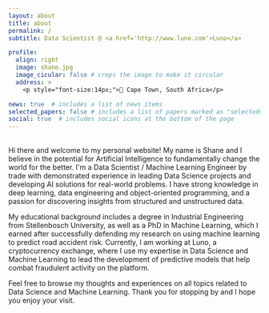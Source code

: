 ```yaml
---
layout: about
title: about
permalink: /
subtitle: Data Scientist @ <a href='http://www.luno.com'>Luno</a>

profile:
  align: right
  image: shane.jpg
  image_cicular: false # crops the image to make it circular
  address: >
    <p style="font-size:14px;">📍 Cape Town, South Africa</p>

news: true  # includes a list of news items
selected_papers: false # includes a list of papers marked as "selected={true}"
social: true  # includes social icons at the bottom of the page
---
```


<p>
<br>
Hi there and welcome to my personal website! My name is Shane and I believe in the potential for Artificial Intelligence to fundamentally change the world for the better. I'm a Data Scientist / Machine Learning Engineer by trade with demonstrated experience in leading Data Science projects and developing AI solutions for real-world problems. I have strong knowledge in deep learning, data engineering and object-oriented programming, and a passion for discovering insights from structured and unstructured data.
 
My educational background includes a degree in Industrial Engineering from Stellenbosch University, as well as a PhD in Machine Learning, which I earned after successfully defending my research on using machine learning to predict road accident risk. Currently, I am working at Luno, a cryptocurrency exchange, where I use my expertise in Data Science and Machine Learning to lead the development of predictive models that help combat fraudulent activity on the platform.
  
Feel free to browse my thoughts and experiences on all topics related to Data Science and Machine Learning. Thank you for stopping by and I hope you enjoy your visit.
</p>
